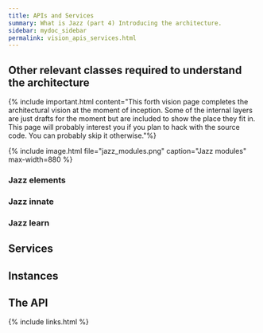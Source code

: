 ```yaml
---
title: APIs and Services
summary: What is Jazz (part 4) Introducing the architecture.
sidebar: mydoc_sidebar
permalink: vision_apis_services.html
---
```


## Other relevant classes required to understand the architecture

{% include important.html content="This forth vision page completes the architectural vision at the moment of inception. Some of the internal layers are just drafts for the moment but are included to show the place they fit in. This page will probably interest you if you plan to hack with the source code. You can probably skip it otherwise."%}

{% include image.html file="jazz_modules.png" caption="Jazz modules" max-width=880 %}

### Jazz elements

### Jazz innate

### Jazz learn

## Services

## Instances

## The API

{% include links.html %}
